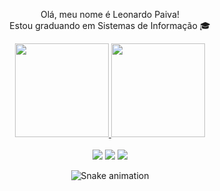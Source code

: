 <div>
   <p align="center">
    Olá, meu nome é Leonardo Paiva!<br>
    Estou graduando em Sistemas de Informação 🎓
    <br>
  </p>
</div>

  <div align="center">
    <a href="https://github.com/leopaivap">
      <img height="150em" src="https://github-readme-stats.vercel.app/api?username=leopaivap&show_icons=true&theme=midnight-purple&include_all_commits=true&count_private=true"/>
      <img height="150em" src="https://github-readme-stats.vercel.app/api/top-langs/?username=leopaivap&layout=compact&langs_count=7&theme=midnight-purple"/>
     </a>
  </div>
<br>
  <div align="center" >
    <a href="https://instagram.com/leopaivap" target="_blank"><img src="https://img.shields.io/badge/-Instagram-%23E4405F?style=for-the-badge&logo=instagram&logoColor=white" target="_blank"></a>
    <a href = "mailto:paivaleo7@gmail.com"><img src="https://img.shields.io/badge/-Gmail-%23333?style=for-the-badge&logo=gmail&logoColor=white" target="_blank"></a>
    <a href="https://www.linkedin.com/in/leonardo-paiva-9a8230236/" target="_blank"><img src="https://img.shields.io/badge/-LinkedIn-%230077B5?style=for-the-badge&logo=linkedin&logoColor=white" target="_blank"></a> 

  ![Snake animation](https://github.com/leopaivap/leopaivap/blob/output/github-contribution-grid-snake.svg)

  </div>
